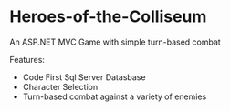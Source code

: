 # Heroes-of-the-Colliseum
An ASP.NET MVC Game with simple turn-based combat

Features:
- Code First Sql Server Datasbase
- Character Selection
- Turn-based combat against a variety of enemies
